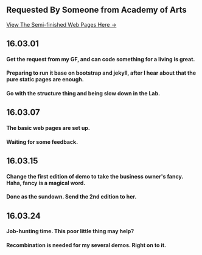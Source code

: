 ## Requested By Someone from Academy of Arts

<a href="https://lucasicarus.github.io/Xiamen_UCN/">View The Semi-finished Web Pages Here →</a>

## 16.03.01

#### Get the request from my GF, and can code something for a living is great.

#### Preparing to run it base on bootstrap and jekyll, after I hear about that the pure static pages are enough.

#### Go with the structure thing and being slow down in the Lab.

## 16.03.07

#### The basic web pages are set up.

#### Waiting for some feedback.

## 16.03.15

#### Change the first edition of demo to take the business owner's fancy. Haha, fancy is a magical word.

#### Done as the sundown. Send the 2nd edition to her.

## 16.03.24

#### Job-hunting time. This poor little thing may help?

#### Recombination is needed for my several demos. Right on to it.